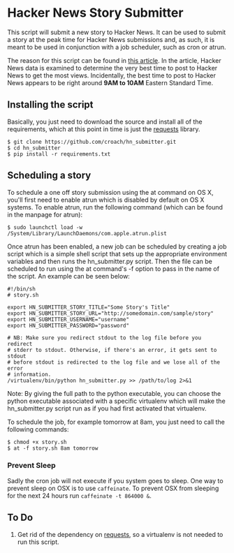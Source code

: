 # Hacker News Story Submitter

This script will submit a new story to Hacker News. It can be used to submit
a story at the peak time for Hacker News submissions and, as such, it is meant
to be used in conjunction with a job scheduler, such as cron or atrun.

The reason for this script can be found in [this article][2]. In the article, Hacker News data is examined to determine the very best time to post to Hacker News to get the most views. Incidentally, the best time to post to Hacker News appears to be right around **9AM to 10AM** Eastern Standard Time.

## Installing the script

Basically, you just need to download the source and install all of the requirements, which at this point in time is just the [requests][1] library.

    $ git clone https://github.com/croach/hn_submitter.git
    $ cd hn_submitter
    $ pip install -r requirements.txt

## Scheduling a story

To schedule a one off story submission using the at command on OS X, you'll
first need to enable atrun which is disabled by default on OS X systems. To
enable atrun, run the following command (which can be found in the manpage for
atrun):

    $ sudo launchctl load -w /System/Library/LaunchDaemons/com.apple.atrun.plist

Once atrun has been enabled, a new job can be scheduled by creating a job
script which is a simple shell script that sets up the appropriate environment
variables and then runs the hn_submitter.py script. Then the file can be
scheduled to run using the at command's -f option to pass in the name of the
script. An example can be seen below:

    #!/bin/sh
    # story.sh

    export HN_SUBMITTER_STORY_TITLE="Some Story's Title"
    export HN_SUBMITTER_STORY_URL="http://somedomain.com/sample/story"
    export HN_SUBMITTER_USERNAME="username"
    export HN_SUBMITTER_PASSWORD="password"

    # NB: Make sure you redirect stdout to the log file before you redirect
    # stderr to stdout. Otherwise, if there's an error, it gets sent to stdout
    # before stdout is redirected to the log file and we lose all of the error
    # information.
    /virtualenv/bin/python hn_submitter.py >> /path/to/log 2>&1

Note: By giving the full path to the python executable, you can choose the
python executable associated with a specific virtualenv which will make the
hn_submitter.py script run as if you had first activated that virtualenv.

To schedule the job, for example tomorrow at 8am, you just need to call the
following commands:

    $ chmod +x story.sh
    $ at -f story.sh 8am tomorrow
    
### Prevent Sleep
Sadly the cron job will not execute if you system goes to sleep. One way to prevent sleep on OSX is to use `caffeinate`.
To prevent OSX from sleeping for the next 24 hours run `caffeinate -t 864000 &`.

## To Do

1. Get rid of the dependency on [requests][1], so a virtualenv is not needed to run this script.


[1]: http://docs.python-requests.org/en/latest/
[2]: http://nathanael.hevenet.com/the-best-time-to-post-on-hacker-news-a-comprehensive-answer/
